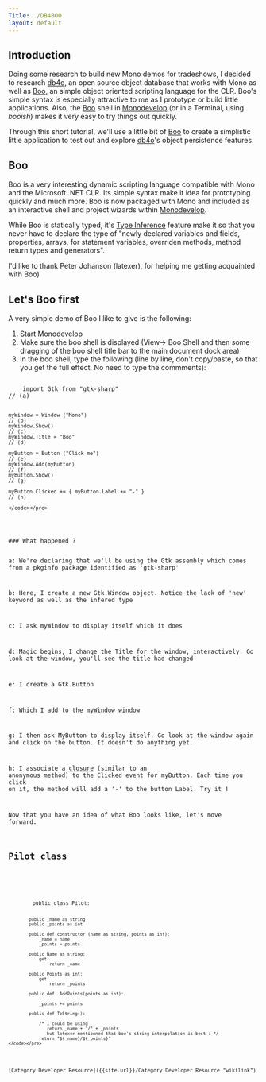 ```yaml
---
Title: ./DB4BOO
layout: default
---
```


Introduction
------------

Doing some research to build new Mono demos for tradeshows, I decided to
research [ db4o](DB4{{site.url}}/O "wikilink"), an open source object database that
works with Mono as well as [Boo](http://boo.codehaus.org/), an simple
object oriented scripting language for the CLR. Boo's simple syntax is
especially attractive to me as I prototype or build little applications.
Also, the [Boo](http://boo.codehaus.org/) shell in
[Monodevelop]({{site.url}}/Monodevelop "wikilink") (or in a Terminal, using
<i>booish</i>) makes it very easy to try things out quickly.

Through this short tutorial, we'll use a little bit of
[Boo](http://boo.codehaus.org/) to create a simplistic little
application to test out and explore [ db4o](DB4{{site.url}}/O "wikilink")'s object
persistence features.

Boo
---

Boo is a very interesting dynamic scripting language compatible with
Mono and the Microsoft .NET CLR. Its simple syntax make it idea for
prototyping quickly and much more. Boo is now packaged with Mono and
included as an interactive shell and project wizards within
[Monodevelop]({{site.url}}/Monodevelop "wikilink").

While Boo is statically typed, it's [Type
Inference](http://boo.codehaus.org/Type+Inference) feature make it so
that you never have to declare the type of "newly declared variables and
fields, properties, arrays, for statement variables, overriden methods,
method return types and generators".

I'd like to thank Peter Johanson (latexer), for helping me getting
acquainted with Boo)

Let's Boo first
---------------

A very simple demo of Boo I like to give is the following:

1.  Start Monodevelop
2.  Make sure the boo shell is displayed (View-\> Boo Shell and then
    some dragging of the boo shell title bar to the main document dock
    area)
3.  in the boo shell, type the following (line by line, don't
    copy/paste, so that you get the full effect. No need to type the
    commments):

<div class="csharp">
    <pre><code>
    import Gtk from "gtk-sharp"                                                        // (a)       
                  
    myWindow = Window ("Mono")                                                         // (b)
    myWindow.Show()                                                                    // (c)
    myWindow.Title = "Boo"                                                             // (d)

    myButton = Button ("Click me")                                                     // (e)
    myWindow.Add(myButton)                                                             // (f)
    myButton.Show()                                                                    // (g)

    myButton.Clicked += { myButton.Label += "-" }                                      // (h)

    </code></pre>

</div>
### What happened ?

a: We're declaring that we'll be using the Gtk assembly which comes from
a pkginfo package identified as 'gtk-sharp'

b: Here, I create a new Gtk.Window object. Notice the lack of 'new'
keyword as well as the infered type

c: I ask myWindow to display itself which it does

d: Magic begins, I change the Title for the window, interactively. Go
look at the window, you'll see the title had changed

e: I create a Gtk.Button

f: Which I add to the myWindow window

g: I then ask MyButton to display itself. Go look at the window again
and click on the button. It doesn't do anything yet.

h: I associate a [closure](http://boo.codehaus.org/Closures) (similar to
an anonymous method) to the Clicked event for myButton. Each time you
click on it, the method will add a '-' to the button Label. Try it !

Now that you have an idea of what Boo looks like, let's move forward.

Pilot class
-----------

<div class="csharp">
    <pre><code>
        public class Pilot:

            public _name as string
            public _points as int
            
            public def constructor (name as string, points as int):
                _name = name
                _points = points
            
            public Name as string:
                get:
                    return _name
            
            public Points as int:
                get:
                    return _points
                
            public def  AddPoints(points as int):
            
                _points += points
            
            public def ToString():
                
                /* I could be using 
                   return _name + "/" + _points 
                   but latexer mentionned that boo's string interpolation is best : */
                return "${_name}/${_points}"
    </code></pre>

</div>
[Category:Developer Resource]({{site.url}}/Category:Developer Resource "wikilink")
<Category:Articles> <Category:Tutorial>
